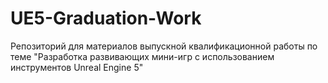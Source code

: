 # UE5-Graduation-Work
Репозиторий для материалов выпускной квалификационной работы по теме "Разработка развивающих мини-игр с использованием инструментов Unreal Engine 5"
